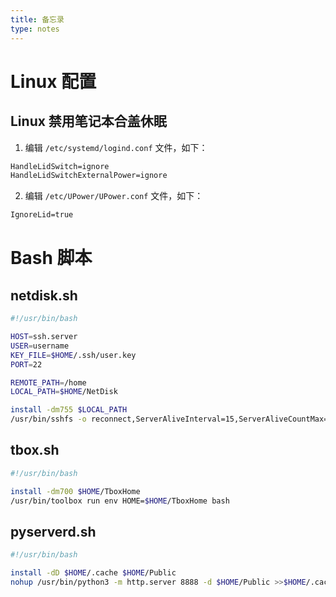 ```yaml
---
title: 备忘录
type: notes
---
```


# Linux 配置

## Linux 禁用笔记本合盖休眠

1. 编辑 `/etc/systemd/logind.conf` 文件，如下：

```txt
HandleLidSwitch=ignore
HandleLidSwitchExternalPower=ignore
```

2. 编辑 `/etc/UPower/UPower.conf` 文件，如下：

```txt
IgnoreLid=true
```

# Bash 脚本

## netdisk.sh

```bash
#!/usr/bin/bash

HOST=ssh.server
USER=username
KEY_FILE=$HOME/.ssh/user.key
PORT=22

REMOTE_PATH=/home
LOCAL_PATH=$HOME/NetDisk

install -dm755 $LOCAL_PATH
/usr/bin/sshfs -o reconnect,ServerAliveInterval=15,ServerAliveCountMax=3,IdentityFile="$KEY_FILE",idmap=user,uid=$(id -u),gid=$(id -g),default_permissions -C -p $PORT ${USER}@${HOST}:$REMOTE_PATH $LOCAL_PATH
```

## tbox.sh

```bash
#!/usr/bin/bash

install -dm700 $HOME/TboxHome
/usr/bin/toolbox run env HOME=$HOME/TboxHome bash
```

## pyserverd.sh

```bash
#!/usr/bin/bash

install -dD $HOME/.cache $HOME/Public
nohup /usr/bin/python3 -m http.server 8888 -d $HOME/Public >>$HOME/.cache/pyserver.log 2>&1 &
```

